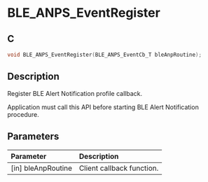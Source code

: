 # BLE_ANPS_EventRegister

## C

```c
void BLE_ANPS_EventRegister(BLE_ANPS_EventCb_T bleAnpRoutine);
```

## Description

Register BLE Alert Notification profile callback.

Application must call this API before starting BLE Alert Notification procedure. 

## Parameters

|Parameter|Description|
|:---|:---|
|\[in\] bleAnpRoutine|Client callback function.|

